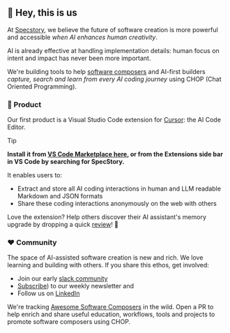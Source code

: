 
## 👋 Hey, this is us
<!---
![logo](https://github.com/user-attachments/assets/8a43b1d5-5872-48e0-9a1e-8fa23b3f0084)
--->

At [Specstory](https://specstory.com/), we believe the future of software creation is more powerful and accessible _when AI enhances human creativity_. 

AI is already effective at handling implementation details: human focus on intent and impact has never been more important.

We're building tools to help [software composers](https://tolacapital.com/2024/11/13/the-rise-of-the-software-composer-a-new-era-of-software-creation) and AI-first builders _capture, search and learn from every AI coding journey_ using CHOP (Chat Oriented Programming). 

### 🤖 Product

Our first product is a Visual Studio Code extension for [Cursor](https://cursor.com/): the AI Code Editor.

> [!TIP]
**Install it from [VS Code Marketplace here](http://get.specstory.com/cursor-extension), or from the Extensions side bar in VS Code by searching for SpecStory.**

It enables users to:

- Extract and store all AI coding interactions in human and LLM readable Markdown and JSON formats
- Share these coding interactions anonymously on the web with others

Love the extension? Help others discover their AI assistant's memory upgrade by dropping a quick [review](https://marketplace.visualstudio.com/items?itemName=SpecStory.specstory-vscode&ssr=false#review-details)! 🧠

### ❤️ Community

The space of AI-assisted software creation is new and rich. We love learning and building with others. If you share this ethos, get involved:

- Join our early [slack community](https://specstory.slack.com/join/shared_invite/zt-2vq0274ck-MYS39rgOpDSmgfE1IeK9gg)
- [Subscribe](https://newsletter.specstory.com/)) to our weekly newsletter and
- Follow us on [LinkedIn](https://www.linkedin.com/company/specstory/)

We're tracking [Awesome Software Composers](https://github.com/specstoryai/awesome-software-composers) in the wild. Open a PR to help enrich and share useful education, workflows, tools and projects to promote software composers using CHOP.

